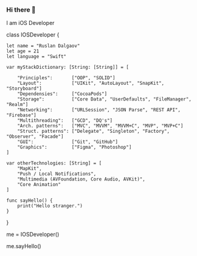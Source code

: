 ### Hi there 👋
I am iOS Developer

class IOSDeveloper {
    
    let name = "Ruslan Dalgaov"
    let age = 21
    let language = "Swift"
    
    var myStackDictionary: [String: [String]] = [
        
        "Principles":       ["OOP", "SOLID"]
        "Layout":           ["UIKit", "AutoLayout", "SnapKit", "Storyboard"]
        "Dependensies":     ["CocoaPods"]
        "Storage":          ["Core Data", "UserDefaults", "FileManager", "Realm"]
        "Networking":       ["URLSession", "JSON Parse", "REST API", "Firebase"]
        "Multithreading":   ["GCD", "DQ's"]
        "Arch. patterns":   ["MVC", "MVVM", "MVVM+C", "MVP", "MVP+C"]
        "Struct. patterns": ["Delegate", "Singleton", "Factory", "Observer", "Facade"]
        "GUI":              ["Git", "GitHub"]
        "Graphics":         ["Figma", "Photoshop"]
    ]
    
    var otherTechnologies: [String] = [
        "MapKit",
        "Push / Local Notifications",
        "Multimedia (AVFoundation, Core Audio, AVKit)",
        "Core Animation"
    ]
    
    func sayHello() {
        print("Hello stranger.")
    }
}
    
me = IOSDeveloper()

me.sayHello()
